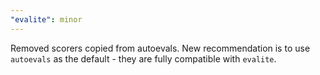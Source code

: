 ```yaml
---
"evalite": minor
---
```


Removed scorers copied from autoevals. New recommendation is to use `autoevals` as the default - they are fully compatible with `evalite`.
